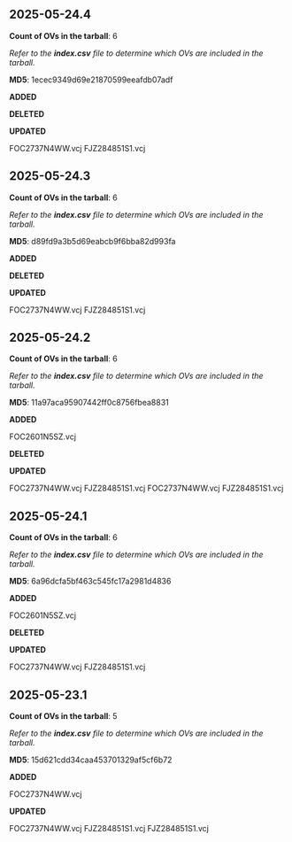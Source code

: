 ## 2025-05-24.4

**Count of OVs in the tarball**: 6

*Refer to the **index.csv** file to determine which OVs are included in the tarball.*

**MD5**: 1ecec9349d69e21870599eeafdb07adf

**ADDED**



**DELETED**



**UPDATED**

FOC2737N4WW.vcj  FJZ284851S1.vcj


## 2025-05-24.3

**Count of OVs in the tarball**: 6

*Refer to the **index.csv** file to determine which OVs are included in the tarball.*

**MD5**: d89fd9a3b5d69eabcb9f6bba82d993fa

**ADDED**



**DELETED**



**UPDATED**

FOC2737N4WW.vcj  FJZ284851S1.vcj


## 2025-05-24.2

**Count of OVs in the tarball**: 6

*Refer to the **index.csv** file to determine which OVs are included in the tarball.*

**MD5**: 11a97aca95907442ff0c8756fbea8831

**ADDED**

FOC2601N5SZ.vcj

**DELETED**



**UPDATED**

FOC2737N4WW.vcj  FJZ284851S1.vcj  FOC2737N4WW.vcj  FJZ284851S1.vcj


## 2025-05-24.1

**Count of OVs in the tarball**: 6

*Refer to the **index.csv** file to determine which OVs are included in the tarball.*

**MD5**: 6a96dcfa5bf463c545fc17a2981d4836

**ADDED**

FOC2601N5SZ.vcj

**DELETED**



**UPDATED**

FOC2737N4WW.vcj  FJZ284851S1.vcj


## 2025-05-23.1

**Count of OVs in the tarball**: 5

*Refer to the **index.csv** file to determine which OVs are included in the tarball.*

**MD5**: 15d621cdd34caa453701329af5cf6b72

**ADDED**

FOC2737N4WW.vcj

**UPDATED**

FOC2737N4WW.vcj  FJZ284851S1.vcj  FJZ284851S1.vcj




